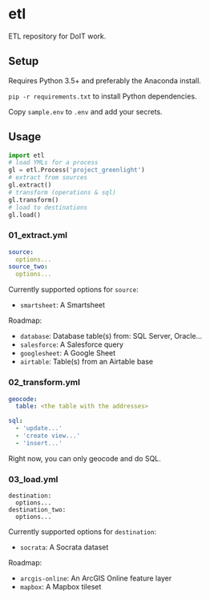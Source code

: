 # etl
ETL repository for DoIT work.

## Setup

Requires Python 3.5+ and preferably the Anaconda install.

`pip -r requirements.txt` to install Python dependencies.

Copy `sample.env` to `.env` and add your secrets.

## Usage

```python
import etl
# load YMLs for a process
gl = etl.Process('project_greenlight')
# extract from sources
gl.extract()
# transform (operations & sql)
gl.transform()
# load to destinations
gl.load()
```

### 01_extract.yml

```yml
source:
  options...
source_two:
  options...
```

Currently supported options for `source`:
- `smartsheet`: A Smartsheet

Roadmap:
- `database`: Database table(s) from: SQL Server, Oracle...
- `salesforce`: A Salesforce query
- `googlesheet`: A Google Sheet
- `airtable`: Table(s) from an Airtable base

### 02_transform.yml

```yml
geocode:
  table: <the table with the addresses>

sql:
  - 'update...'
  - 'create view...'
  - 'insert...'
```

Right now, you can only geocode and do SQL.

### 03_load.yml

```
destination:
  options...
destination_two:
  options...
```

Currently supported options for `destination`:
- `socrata`: A Socrata dataset

Roadmap:
- `arcgis-online`: An ArcGIS Online feature layer
- `mapbox`: A Mapbox tileset
